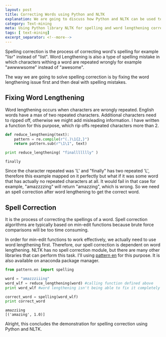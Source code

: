 ```yaml
---
layout: post
title: Correcting Words using Python and NLTK
explanation: We are going to discuss how Python and NLTK can be used to handle spelling correction.
category: Text-mining
meta: Using Python library NLTK for spelling and word lengthening correction.
tags: [ text-mining] 
excerpt_separator: <!--more-->
---
```


Spelling correction is the process of correcting word's spelling for example "lisr" instead of "list". Word Lengthening is also a type of spelling mistake in which characters withing a word are repeated wrongly for example "awwwwsome" instead of "awesome". 
<!--more-->
The way we are going to solve spelling correction is by fixing the word lengthening issue first and then deal with spelling mistakes. 

## Fixing Word Lengthening
Word lengthening occurs when characters are wrongly repeated. English words have a max of two repeated characters. Additional characters need to ripped off, otherwise we might add misleading information. I have written a function for this purpose, which rip offs repeated characters more than 2.
```python
def reduce_lengthening(text):
    pattern = re.compile(r"(.)\1{2,}")
    return pattern.sub(r"\1\1", text)

print reduce_lengthening( "finallllllly" )
```
```output
finally
```
Since the character repeated was 'L' and "finally" has two repeated 'L', therefore this example mapped on it perfectly but what if it was some word that has actually no repeated characters at all. It would fail in that case for example, "amazzzzing" will return "amazzing", which is wrong. So we need an spell correction after word lengthening to get the correct word.

## Spell Correction
It is the process of correcting the spellings of a word. Spell correction algorithms are typically based on min-edit functions because brute force comparisons will be too time consuming.

In order for min-edit functions to work effectively, we actually need to use word lengthening first. Therefore, our spell correction is dependent on word lengthening. NLTK has no spell correction module, but there are many other libraries that can perform this task. I'll using [pattern en](https://www.clips.uantwerpen.be/pages/pattern-en) for this purpose. It is also available on anaconda package manager.
```python
from pattern.en import spelling

word = "amazzziiing"
word_wlf = reduce_lengthening(word) #calling function defined above
print word_wlf #word lengthening isn't being able to fix it completely

correct_word = spelling(word_wlf) 
print correct_word
```
```output
amazziing
[('amazing', 1.0)]
```
Alright, this concludes the demonstration for spelling correction using Python and NLTK.